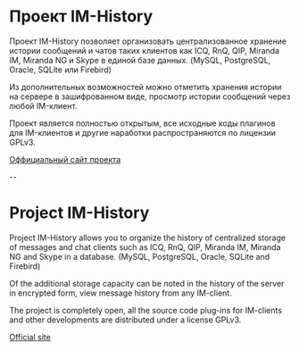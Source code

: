 Проект IM-History 
================

Проект IM-History позволяет организовать централизованное хранение истории сообщений и чатов таких клиентов как ICQ, RnQ, QIP, Miranda IM, Miranda NG и Skype в единой базе данных. (MySQL, PostgreSQL, Oracle, SQLite или Firebird)<br>

Из дополнительных возможностей можно отметить хранения истории на сервере в зашифрованном виде, просмотр истории сообщений через любой IM-клиент.<br>

Проект является полностью открытым, все исходные коды плагинов для IM-клиентов и другие наработки распространяются по лицензии GPLv3.<br>

<a href="http://im-history.ru">Оффициальный сайт проекта</a>

--

Project IM-History 
==================

Project IM-History allows you to organize the history of centralized storage of messages and chat clients such as ICQ, RnQ, QIP, Miranda IM, Miranda NG and Skype in a database. (MySQL, PostgreSQL, Oracle, SQLite and Firebird)<br>

Of the additional storage capacity can be noted in the history of the server in encrypted form, view message history from any IM-client.<br>

The project is completely open, all the source code plug-ins for IM-clients and other developments are distributed under a license GPLv3.<br>

<a href="http://im-history.ru">Official site</a>

